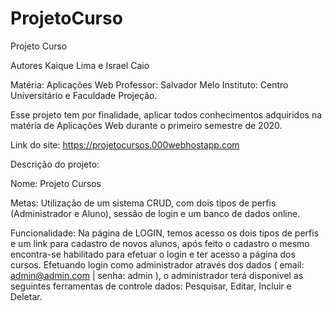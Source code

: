 # ProjetoCurso

Projeto Curso

Autores Kaique Lima e Israel Caio

Matéria: Aplicações Web
Professor: Salvador Melo
Instituto: Centro Universitário e Faculdade Projeção.

Esse projeto tem por finalidade, aplicar todos conhecimentos adquiridos na matéria de Aplicações Web
durante o primeiro semestre de 2020.

Link do site: https://projetocursos.000webhostapp.com

Descrição do projeto:

Nome: Projeto Cursos

Metas:
  Utilização de um sistema CRUD, com dois tipos de perfis (Administrador e Aluno), sessão de login e um banco de dados online.
  
Funcionalidade: 
  Na página de LOGIN, temos acesso os dois tipos de perfis e um link para cadastro de novos alunos, após feito o cadastro
  o mesmo encontra-se habilitado para efetuar o login e ter acesso a página dos cursos.
  Efetuando login como administrador através dos dados ( email: admin@admin.com | senha: admin ), o administrador terá disponivel
  as seguintes ferramentas de controle dados: Pesquisar, Editar, Incluir e Deletar.
  
